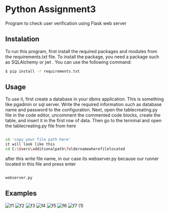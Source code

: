 # Python Assignment3
Program to check user verification using Flask web server
## Instalation
To run this program, first install the required packages and modules from the requirements.txt file. To install the package, you need a package such as SQLAlchemy or jwt
. You can use the following command:

```bash
$ pip install -r requirements.txt
```
## Usage
To use it, first  create a database in your dbms application. This is something like pgadmin or sql server. 
 Write the required information such as database name and password to the configuration. 
 Next, open the tablecreating.py file in the code editor, uncomment the commented  code blocks, create the table, and insert it in the first row of data. 
 Then go to the terminal and open the tablecreating.py file from here

```bash

cd 'copy your file path here'
it will look like this
cd C:\Users\additionalpath\foldernamewherefilelocated
```
after this write file name, in our case its webserver.py because our runner located in this file and press enter
```bash

webserver.py
```
## Examples
![f1](https://user-images.githubusercontent.com/93276431/139174674-9283b3ac-212e-49e5-ab57-7b4a07870f3f.png)
![f2](https://user-images.githubusercontent.com/93276431/139174715-376c120c-7691-4e57-96e1-0227438b97a9.png)
![f3](https://user-images.githubusercontent.com/93276431/139174744-cb1b209b-3835-4b9c-930a-5661b90c2296.png)
![f4](https://user-images.githubusercontent.com/93276431/139174760-d186aa07-2a76-471c-a8d2-73b8cff3bcf3.png)
![f5](https://user-images.githubusercontent.com/93276431/139174781-43408a40-5660-4ade-816b-cee52219f5d6.png)
![f6](https://user-images.githubusercontent.com/93276431/139174793-f1208de7-a85f-4d7e-bd8f-1082f9c91beb.png)
![f7 (1)](https://user-images.githubusercontent.com/93276431/139174799-632260b1-13a5-4122-a787-87fc8becbb88.png)
